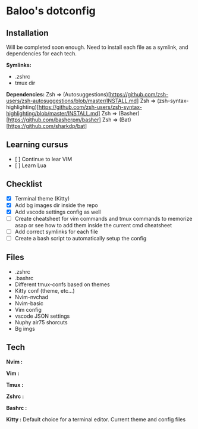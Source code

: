 # Baloo's dotconfig

## Installation
Will be completed soon enough.
Need to install each file as a symlink, and dependencies for each tech.

**Symlinks:**
- .zshrc
- tmux dir

**Dependencies:**
Zsh => (Autosuggestions)[https://github.com/zsh-users/zsh-autosuggestions/blob/master/INSTALL.md]
Zsh => (zsh-syntax-highlighting)[https://github.com/zsh-users/zsh-syntax-highlighting/blob/master/INSTALL.md]
Zsh => (Basher)[https://github.com/basherpm/basher]
Zsh => (Bat)[https://github.com/sharkdp/bat]

## Learning cursus
- [ ] Continue to lear VIM
- [ ] Learn Lua

## Checklist
- [x] Terminal theme (Kitty)
- [x] Add bg images dir inside the repo
- [x] Add vscode settings config as well
- [ ] Create cheatsheet for vim commands and tmux commands to memorize asap or see how to add them inside the current cmd cheatsheet
- [ ] Add correct symlinks for each file
- [ ] Create a bash script to automatically setup the config

## Files
- .zshrc
- .bashrc
- Different tmux-confs based on themes
- Kitty conf (theme, etc...)
- Nvim-nvchad
- Nvim-basic
- Vim config
- vscode JSON settings
- Nuphy air75 shorcuts
- Bg imgs

## Tech
**Nvim :**

**Vim :**

**Tmux :**

**Zshrc :**

**Bashrc :**

**Kitty :**
Default choice for a terminal editor.
Current theme and config files
